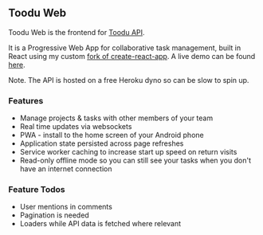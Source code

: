 ## Toodu Web

Toodu Web is the frontend for [Toodu API](https://github.com/bhnywl/toodu-api).

It is a Progressive Web App for collaborative task management, built in React using my custom [fork of create-react-app](https://github.com/bhnywl/create-react-app). A live demo can be found [here](https://toodu.surge.sh).

Note. The API is hosted on a free Heroku dyno so can be slow to spin up.

### Features

* Manage projects & tasks with other members of your team
* Real time updates via websockets
* PWA - install to the home screen of your Android phone
* Application state persisted across page refreshes
* Service worker caching to increase start up speed on return visits
* Read-only offline mode so you can still see your tasks when you don't have an internet connection

### Feature Todos

* User mentions in comments
* Pagination is needed
* Loaders while API data is fetched where relevant
